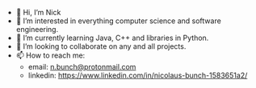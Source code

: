 - 👋 Hi, I’m Nick
- 👀 I’m interested in everything computer science and software engineering.
- 🌱 I’m currently learning Java, C++ and libraries in Python.
- 💞️ I’m looking to collaborate on any and all projects.
- 📫 How to reach me: 
    - email: n.bunch@protonmail.com
    - linkedin: https://www.linkedin.com/in/nicolaus-bunch-1583651a2/

